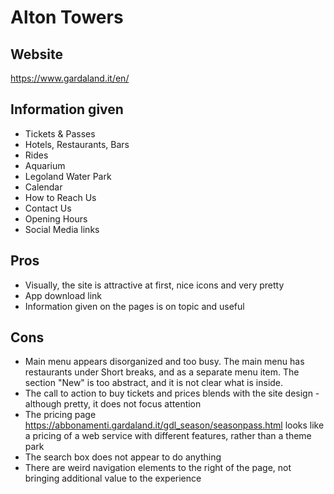 # Alton Towers

## Website

https://www.gardaland.it/en/

## Information given

- Tickets & Passes
- Hotels, Restaurants, Bars
- Rides
- Aquarium
- Legoland Water Park
- Calendar
- How to Reach Us
- Contact Us
- Opening Hours
- Social Media links

## Pros

- Visually, the site is attractive at first, nice icons and very pretty
- App download link
- Information given on the pages is on topic and useful

## Cons

- Main menu appears disorganized and too busy. The main menu has restaurants under Short breaks, and as a separate menu item. The section "New" is too abstract, and it is not clear what is inside.
- The call to action to buy tickets and prices blends with the site design - although pretty, it does not focus attention
- The pricing page https://abbonamenti.gardaland.it/gdl_season/seasonpass.html looks like a pricing of a web service with different features, rather than a theme park
- The search box does not appear to do anything
- There are weird navigation elements to the right of the page, not bringing additional value to the experience